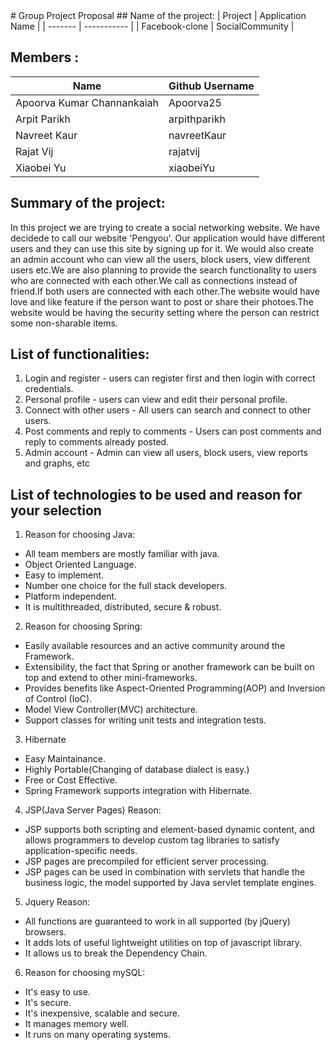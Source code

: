 <snippet>
  <content>
# Group Project Proposal
## Name of the project:
| Project | Application Name |
| ------- | ----------- |
| Facebook-clone | SocialCommunity |

## Members :

| Name                        | Github Username     |
| --------------------------- | ------------ |
| Apoorva Kumar Channankaiah  | Apoorva25    |
| Arpit Parikh                | arpithparikh |
| Navreet Kaur                | navreetKaur  |
| Rajat Vij                   | rajatvij     |
| Xiaobei Yu                  | xiaobeiYu    |

## Summary of the project:
In this project we are trying to create a social networking website. We have decidede to call our website 'Pengyou'. Our application would have different users and they can use this site by signing up for it. We would also create an admin account who can view all the users, block users, view different users etc.We are also planning to provide the search functionality to users who are connected with each other.We call as connections instead of friend.If both users are connected with each other.The website would have love and like feature if the person want to post or share their photoes.The website would be having the security setting where the person can restrict some non-sharable items.
## List of functionalities:
1. Login and register - users can register first and then login with correct credentials.
2. Personal profile - users can view and edit their personal profile.
3. Connect with other users - All users can search and connect to other users.
4. Post comments and reply to comments - Users can post comments and reply to comments already posted.
5. Admin account - Admin can view all users, block users, view reports and graphs, etc

## List of technologies to be used and reason for your selection
1. Reason for choosing Java:
  * All team members are mostly familiar with java.
  * Object Oriented Language.
  * Easy to implement.
  * Number one choice for the full stack developers.
  * Platform independent.
  * It is multithreaded, distributed, secure & robust.
2. Reason for choosing Spring:
  * Easily available resources and an active community around the Framework.
  * Extensibility, the fact that Spring or another framework can be built on top and extend to other mini-frameworks.
  * Provides benefits like Aspect-Oriented Programming(AOP) and Inversion of Control (IoC).
  * Model View Controller(MVC) architecture.
  * Support classes for writing unit tests and integration tests.
3. Hibernate
  * Easy Maintainance.
  * Highly Portable(Changing of database dialect is easy.)
  * Free or Cost Effective.
  * Spring Framework supports integration with Hibernate.
4. JSP(Java Server Pages) Reason:
  * JSP supports both scripting and element-based dynamic content, and allows programmers to develop custom tag libraries to satisfy application-specific needs.
  * JSP pages are precompiled for efficient server processing.
  * JSP pages can be used in combination with servlets that handle the business logic, the model supported by Java servlet template engines.
5. Jquery Reason:
  * All functions are guaranteed to work in all supported (by jQuery) browsers.
  * It adds lots of useful lightweight utilities on top of javascript library.
  * It allows us to break the Dependency Chain.
6. Reason for choosing mySQL:
  * It's easy to use.
  * It's secure.
  * It's inexpensive, scalable and secure.
  * It manages memory well.
  * It runs on many operating systems.
 
